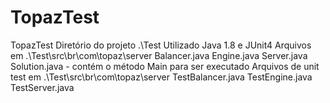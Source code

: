# TopazTest
TopazTest
Diretório do projeto .\Test
Utilizado Java 1.8 e JUnit4
Arquivos em .\Test\src\br\com\topaz\server
	Balancer.java
	Engine.java
	Server.java
	Solution.java - contém o método Main para ser executado
Arquivos de unit test em .\Test\src\br\com\topaz\server
	TestBalancer.java
	TestEngine.java
	TestServer.java
